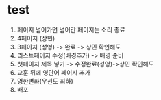 # test
1. 페이지 넘어가면 넘어간 페이지는 소리 종료
2. 4페이지 (상민)
3. 3페이지 (성영) -> 완료 -> 상민 확인해도
4. 리스트페이지 수정(배경추가) -> 배경 준비
5. 첫페이지 제목 넣기 -> 수정완료(성영)->상민 확인해도
6. 교훈 뒤에 영단어 페이지 추가
7. 영한변화(우선도 최하)
8. 배포
